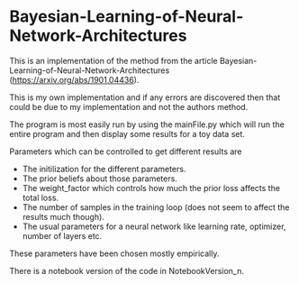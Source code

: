 # Bayesian-Learning-of-Neural-Network-Architectures

This is an implementation of the method from the article Bayesian-Learning-of-Neural-Network-Architectures (https://arxiv.org/abs/1901.04436).


This is my own implementation and if any errors are discovered then that could be due to my implementation and not the authors method.

The program is most easily run by using the mainFile.py which will run the entire program and then display some results for a toy data set. 

Parameters which can be controlled to get different results are

- The initilization for the different parameters.
- The prior beliefs about those parameters.
- The weight_factor which controls how much the prior loss affects the total loss.
- The number of samples in the training loop (does not seem to affect the results much though).
- The usual parameters for a neural network like learning rate, optimizer, number of layers etc.

These parameters have been chosen mostly empirically.

There is a notebook version of the code in NotebookVersion_n.
